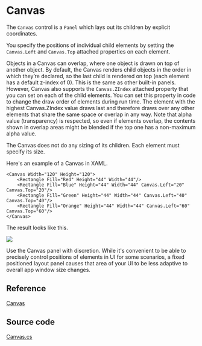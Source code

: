 # Canvas

The `Canvas` control is a `Panel` which lays out its children by explicit coordinates.

You specify the positions of individual child elements by setting the `Canvas.Left` and `Canvas.Top` attached properties on each element.

Objects in a Canvas can overlap, where one object is drawn on top of another object. By default, the Canvas renders child objects in the order in which they’re declared, so the last child is rendered on top \(each element has a default z-index of 0\). This is the same as other built-in panels. However, Canvas also supports the `Canvas.ZIndex` attached property that you can set on each of the child elements. You can set this property in code to change the draw order of elements during run time. The element with the highest Canvas.ZIndex value draws last and therefore draws over any other elements that share the same space or overlap in any way. Note that alpha value \(transparency\) is respected, so even if elements overlap, the contents shown in overlap areas might be blended if the top one has a non-maximum alpha value.

The Canvas does not do any sizing of its children. Each element must specify its size.

Here's an example of a Canvas in XAML.

```markup
<Canvas Width="120" Height="120">
    <Rectangle Fill="Red" Height="44" Width="44"/>
    <Rectangle Fill="Blue" Height="44" Width="44" Canvas.Left="20" Canvas.Top="20"/>
    <Rectangle Fill="Green" Height="44" Width="44" Canvas.Left="40" Canvas.Top="40"/>
    <Rectangle Fill="Orange" Height="44" Width="44" Canvas.Left="60" Canvas.Top="60"/>
</Canvas>
```

The result looks like this.

![](https://docs.microsoft.com/en-us/windows/uwp/design/layout/images/layout-panel-canvas.png)

Use the Canvas panel with discretion. While it's convenient to be able to precisely control positions of elements in UI for some scenarios, a fixed positioned layout panel causes that area of your UI to be less adaptive to overall app window size changes.



## Reference

[Canvas](http://reference.avaloniaui.net/api/Avalonia.Controls/Canvas/)

## Source code

[Canvas.cs](https://github.com/AvaloniaUI/Avalonia/blob/master/src/Avalonia.Controls/Canvas.cs)

